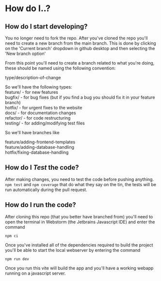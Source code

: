 # How do I..?

## How do I start developing?
You no longer need to fork the repo.
After you've cloned the repo you'll need to create a new branch from the main branch. This is done by clicking on the 'Current branch' dropdown in github desktop and then selecting the 'New branch option'

From this point you'll need to create a branch related to what you're doing, these should be named using the following convention:

type/description-of-change

So we'll have the following types: \
feature/ - for new features \
bugfix/ - for bug fixes (but if you find a bug you should fix it in your feature branch) \
hotfix/ - for urgent fixes to the website \
docs/ - for documentation changes \
refactor/ - for code restructuring \
testing/ - for adding/modifying test files

So we'll have branches like

feature/adding-frontend-templates \
feature/adding-database-handling \
hotfix/fixing-database-handling

## How do I _Test_ the code?
After making changes, you need to test the code before pushing anything.
```npm test``` and ```npm coverage``` that do what they say on the tin, the tests will be run automatically during the pull request.

## How do I run the code?
After cloning this repo (that you better have branched from) you'll need to open the terminal in Webstorm (the Jetbrains Javascript IDE) and enter the command

```npm ci```

Once you've installed all of the dependencies required to build the project you'll be able to start the local webserver by entering the command

```npm run dev```

Once you run this vite will build the app and you'll have a working webapp running on a javascript server.